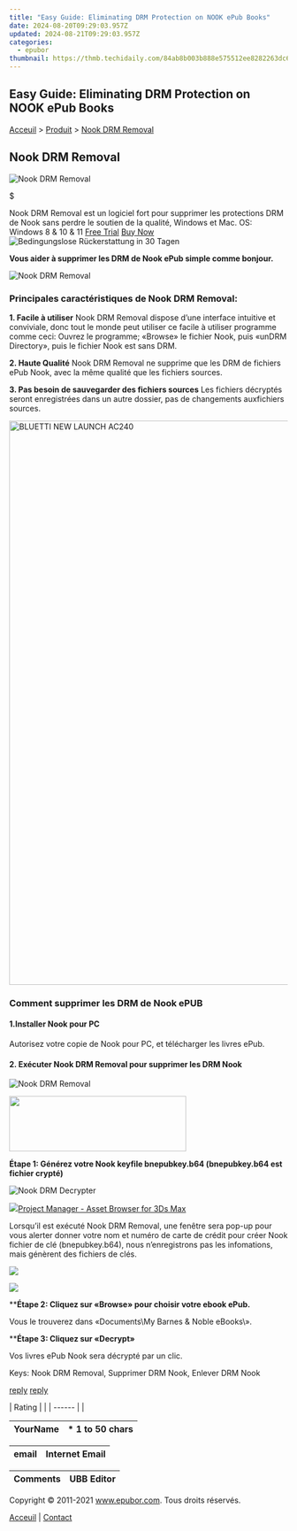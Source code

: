 ```yaml
---
title: "Easy Guide: Eliminating DRM Protection on NOOK ePub Books"
date: 2024-08-20T09:29:03.957Z
updated: 2024-08-21T09:29:03.957Z
categories:
  - epubor
thumbnail: https://thmb.techidaily.com/84ab8b003b888e575512ee8282263dc686c848f591eb1df758683a3c8dd633c3.jpg
---
```


## Easy Guide: Eliminating DRM Protection on NOOK ePub Books

[Acceuil](http://www.epubor.com/fr/) \> [Produit](https://tools.techidaily.com/epubor/products/) \> [Nook DRM Removal](https://tools.techidaily.com/epubor/nook-drm-removal/) 

## Nook DRM Removal

![Nook DRM Removal](https://www.epubor.com/images/remote/D4/1D/D41D8C_D41D8C_NookDrmRemoval.jpg)

$

Nook DRM Removal est un logiciel fort pour supprimer les protections DRM de Nook sans perdre le soutien de la qualité, Windows et Mac.  OS: Windows 8 & 10 & 11 [Free Trial](https://tools.techidaily.com/epubor/nook-drm-removal/) [Buy Now](https://tools.techidaily.com/epubor/nook-drm-removal/) ![Bedingungslose Rückerstattung in 30 Tagen](http://www.epubor.com/images/grarantee-s.gif) 

**Vous aider à supprimer les DRM de Nook ePub simple comme bonjour.**

![Nook DRM Removal](https://www.epubor.com/images/NookDrmRemoval-screen.jpg "Nook DRM Removal")

### Principales caractéristiques de Nook DRM Removal:

**1\. Facile à utiliser** 
Nook DRM Removal dispose d’une interface intuitive et conviviale, donc tout le monde peut utiliser ce facile à utiliser programme comme ceci: Ouvrez le programme; «Browse» le fichier Nook, puis «unDRM Directory», puis le fichier Nook est sans DRM.

**2\. Haute Qualité** 
Nook DRM Removal ne supprime que les DRM de fichiers ePub Nook, avec la même qualité que les fichiers sources.

**3\. Pas besoin de sauvegarder des fichiers sources** 
Les fichiers décryptés seront enregistrées dans un autre dossier, pas de changements auxfichiers sources.

<!-- affiliate ads begin -->
<a href="https://bluetties.sjv.io/c/5597632/2039292/17094" target="_top" id="2039292"><img src="//a.impactradius-go.com/display-ad/17094-2039292" border="0" alt="BLUETTI NEW LAUNCH AC240" width="954" height="1020"/></a><img height="0" width="0" src="https://imp.pxf.io/i/5597632/2039292/17094" style="position:absolute;visibility:hidden;" border="0" />
<!-- affiliate ads end -->
### Comment supprimer les DRM de Nook ePUB

#### 1.Installer Nook pour PC

Autorisez votre copie de Nook pour PC, et télécharger les livres ePub.

#### 2\. Exécuter Nook DRM Removal pour supprimer les DRM Nook

![Nook DRM Removal](https://www.epubor.com/images/NookDrmRemoval-screen.jpg "Nook DRM Removal")

<!-- affiliate ads begin -->
<a href="https://proteahair.pxf.io/c/5597632/1983634/23621" target="_top" id="1983634"><img src="//a.impactradius-go.com/display-ad/23621-1983634" border="0" alt="" width="320" height="100"/></a><img height="0" width="0" src="https://imp.pxf.io/i/5597632/1983634/23621" style="position:absolute;visibility:hidden;" border="0" />
<!-- affiliate ads end -->
**Étape 1: Générez votre Nook keyfile bnepubkey.b64 (bnepubkey.b64 est   fichier crypté)**

![Nook DRM Decrypter](https://www.epubor.com/images/remote/D4/1D/D41D8C_7347nookkey.gif "Nook DRM Decrypter")

<!-- affiliate ads begin -->
<a href="https://secure.2checkout.com/order/checkout.php?PRODS=4709458&QTY=1&AFFILIATE=108875&CART=1"><img src="https://3d-kstudio.com/wp-content/uploads/2019/10/Project-Manager-version-3-1600x900-768x419.jpg" border="0">Project Manager - Asset Browser for 3Ds Max</a>
<!-- affiliate ads end -->
Lorsqu’il est exécuté Nook DRM Removal, une fenêtre sera pop-up pour vous alerter donner votre nom et numéro de carte de crédit pour créer Nook fichier de clé (bnepubkey.b64), nous n’enregistrons pas les infomations, mais génèrent des fichiers de clés.

![](https://www.epubor.com/images/remote/D4/1D/D41D8C_8EA42FE39nc.gif)

<!-- affiliate ads begin -->
<a href="https://secure.2checkout.com/order/checkout.php?PRODS=4615471&QTY=1&AFFILIATE=108875&CART=1"><img src="https://images.wondershare.com/affiliate-image/affiliate_banners_en/max_782x90.png" border="0"></a>
<!-- affiliate ads end -->
****Étape 2: Cliquez sur «Browse» pour choisir votre ebook ePub.**

Vous le trouverez dans «Documents\\My Barnes & Noble eBooks\\».

****Étape 3: Cliquez sur «Decrypt»**

Vos livres ePub Nook sera décrypté par un clic.

Keys: Nook DRM Removal, Supprimer DRM Nook, Enlever DRM Nook

[reply](https://tools.techidaily.com/epubor/products/) [reply](https://tools.techidaily.com/epubor/products/) 

| Rating |  |
| ------ |  |

| YourName | \*  1 to 50 chars |
| -------- | ----------------- |

| email | Internet Email |
| ----- | -------------- |

| Comments | UBB Editor |
| -------- | ---------- |

Copyright © 2011-2021 www.epubor.com. Tous droits réservés. 

[Acceuil](http://www.epubor.com/fr/) | [Contact](http://www.epubor.com/fr/mailto:support@epubor.com)

<ins class="adsbygoogle"
     style="display:block"
     data-ad-format="autorelaxed"
     data-ad-client="ca-pub-7571918770474297"
     data-ad-slot="1223367746"></ins>



<ins class="adsbygoogle"
     style="display:block"
     data-ad-client="ca-pub-7571918770474297"
     data-ad-slot="8358498916"
     data-ad-format="auto"
     data-full-width-responsive="true"></ins>
